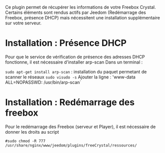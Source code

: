 Ce plugin permet de récupérer les informations de votre Freebox Crystal.
Certains éléments sont rendus actifs par Jeedom (Redémarrage des Freebox, présence DHCP) mais nécessitent une installation supplémentaire sur votre serveur.

Installation : Présence DHCP
====
Pour que le service de vérification de présence des adresses DHCP fonctionne, il est nécessaire d'installer arp-scan
Dans un terminal :

`sudo apt-get install arp-scan` : installation du paquet permetant de scanner le réseaux
`sudo visudo -s`
Ajouter la ligne :
'www-data ALL=NOPASSWD: /usr/bin/arp-scan`


Installation : Redémarrage des freebox
===
Pour le redémarrage des Freebox (serveur et Player), il est nécessaire de donner les droits au script

`#sudo chmod -R 777 /usr/share/nginx/www/jeedom/plugins/freeCrystal/ressources/`
